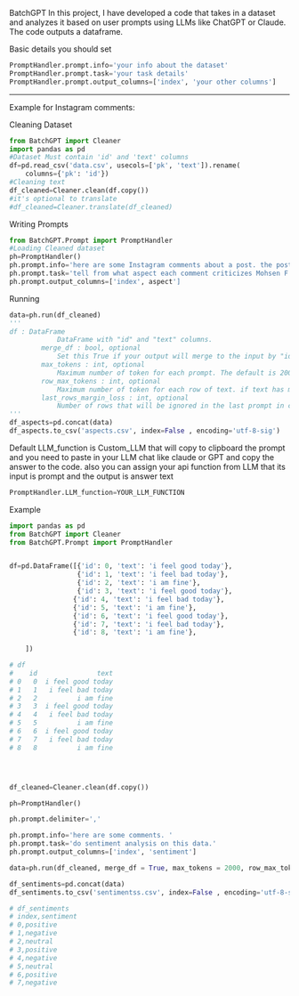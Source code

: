 BatchGPT
In this project, I have developed a code that takes in a dataset and analyzes it based on user prompts using LLMs like ChatGPT or Claude. The code outputs a dataframe.


Basic details you should set
```python
PromptHandler.prompt.info='your info about the dataset'
PromptHandler.prompt.task='your task details'
PromptHandler.prompt.output_columns=['index', 'your other columns']
```
----------------------------------------------
Example for Instagram comments:

Cleaning Dataset
```python
from BatchGPT import Cleaner
import pandas as pd
#Dataset Must contain 'id' and 'text' columns
df=pd.read_csv('data.csv', usecols=['pk', 'text']).rename(
    columns={'pk': 'id'})
#Cleaning text
df_cleaned=Cleaner.clean(df.copy())
#it's optional to translate
#df_cleaned=Cleaner.translate(df_cleaned)
```

Writing Prompts
```python
from BatchGPT.Prompt import PromptHandler
#Loading Cleaned dataset
ph=PromptHandler()
ph.prompt.info='here are some Instagram comments about a post. the post is a video that shows blah blah. "Mohsen F" is the owner of the post.'
ph.prompt.task='tell from what aspect each comment criticizes Mohsen F. aspects title must be short.'
ph.prompt.output_columns=['index', aspect']
```

Running
```python
data=ph.run(df_cleaned)
'''
df : DataFrame
            DataFrame with "id" and "text" columns.
        merge_df : bool, optional
            Set this True if your output will merge to the input by "id". The default is True.
        max_tokens : int, optional
            Maximum number of token for each prompt. The default is 2000.
        row_max_tokens : int, optional
            Maximum number of token for each row of text. if text has more tokens it will removed. The default is 500.
        last_rows_margin_loss : int, optional
            Number of rows that will be ignored in the last prompt in case of error. The default is 5.
'''
df_aspects=pd.concat(data)
df_aspects.to_csv('aspects.csv', index=False , encoding='utf-8-sig')

```

Default LLM_function is Custom_LLM that will copy to clipboard the prompt and 
you need to paste in your LLM chat like claude or GPT and copy the answer 
to the code.
also you can assign your api function from LLM that its input is prompt and 
the output is answer text

```python
PromptHandler.LLM_function=YOUR_LLM_FUNCTION
```

Example
```python
import pandas as pd
from BatchGPT import Cleaner
from BatchGPT.Prompt import PromptHandler


df=pd.DataFrame([{'id': 0, 'text': 'i feel good today'},
                 {'id': 1, 'text': 'i feel bad today'},
                 {'id': 2, 'text': 'i am fine'},
                 {'id': 3, 'text': 'i feel good today'},
                {'id': 4, 'text': 'i feel bad today'},
                {'id': 5, 'text': 'i am fine'},
                {'id': 6, 'text': 'i feel good today'},
                {'id': 7, 'text': 'i feel bad today'},
                {'id': 8, 'text': 'i am fine'},
                 
    ])

# df
#    id               text
# 0   0  i feel good today
# 1   1   i feel bad today
# 2   2          i am fine
# 3   3  i feel good today
# 4   4   i feel bad today
# 5   5          i am fine
# 6   6  i feel good today
# 7   7   i feel bad today
# 8   8          i am fine




df_cleaned=Cleaner.clean(df.copy())

ph=PromptHandler()

ph.prompt.delimiter=','

ph.prompt.info='here are some comments. '
ph.prompt.task='do sentiment analysis on this data.'
ph.prompt.output_columns=['index', 'sentiment']

data=ph.run(df_cleaned, merge_df = True, max_tokens = 2000, row_max_tokens = 400, last_rows_margin_loss=5)

df_sentiments=pd.concat(data)
df_sentiments.to_csv('sentimentss.csv', index=False , encoding='utf-8-sig')

# df_sentiments
# index,sentiment
# 0,positive
# 1,negative
# 2,neutral
# 3,positive
# 4,negative
# 5,neutral
# 6,positive
# 7,negative


```



